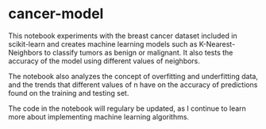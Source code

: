 # cancer-model
This notebook experiments with the breast cancer dataset included in scikit-learn and creates machine learning models such as K-Nearest-Neighbors to classify tumors as benign or malignant. It also tests the accuracy of the model using different values of neighbors. 

The notebook also analyzes the concept of overfitting and underfitting data, and the trends that different values of n have on the accuracy of predictions found on the training and testing set.

The code in the notebook will regulary be updated, as I continue to learn more about implementing machine learning algorithms.

